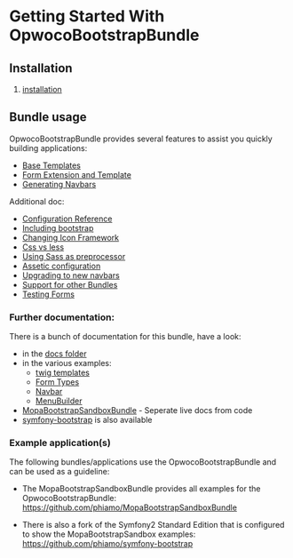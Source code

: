 Getting Started With OpwocoBootstrapBundle
=======================================

## Installation

1. [installation](1-installation.md)

## Bundle usage

OpwocoBootstrapBundle provides several features to assist you quickly building applications:

- [Base Templates](2-base-templates.md)
- [Form Extension and Template](3-form-extension-templates.md)
- [Generating Navbars](4-navbar-generation.md)

Additional doc:

- [Configuration Reference](configuration-reference.md)
- [Including bootstrap](including-bootstrap.md)
- [Changing Icon Framework](6-icons.md)
- [Css vs less](css-vs-less.md)
- [Using Sass as preprocessor](sass-configuration.md)
- [Assetic configuration](assetic-configuration.md)
- [Upgrading to new navbars](navbar-upgrade.md)
- [Support for other Bundles](99-support-for-other-bundles.md)
- [Testing Forms](testing-forms.md)

### Further documentation:

There is a bunch of documentation for this bundle, have a look:

* in the [docs folder](https://github.com/opwoco/BootstrapBundle/blob/master/Resources/doc/)
* in the various examples:
    * [twig templates](https://github.com/phiamo/BootstrapSandboxBundle/tree/master/Resources/views/Examples)
    * [Form Types](https://github.com/phiamo/MopaBootstrapSandboxBundle/tree/master/Form/Type)
    * [Navbar](https://github.com/phiamo/MopaBootstrapSandboxBundle/tree/master/Resources/config/examples)
    * [MenuBuilder](https://github.com/phiamo/MopaBootstrapSandboxBundle/tree/master/Navbar/Example)
*  [MopaBootstrapSandboxBundle](http://github.com/phiamo/MopaBootstrapSandboxBundle) - Seperate live docs from code
*  [symfony-bootstrap](https://github.com/phiamo/symfony-bootstrap) is also available

### Example application(s)

The following bundles/applications use the OpwocoBootstrapBundle and can be used as a
guideline:

- The MopaBootstrapSandboxBundle provides all examples for the OpwocoBootstrapBundle:
  https://github.com/phiamo/MopaBootstrapSandboxBundle

- There is also a fork of the Symfony2 Standard Edition that is configured to
  show the MopaBootstrapSandbox examples:
  https://github.com/phiamo/symfony-bootstrap

